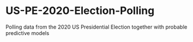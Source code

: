 # US-PE-2020-Election-Polling
Polling data from the 2020 US Presidential Election together with probable predictive models 
